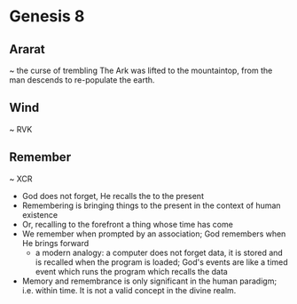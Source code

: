 # Genesis 8


## Ararat
~ the curse of trembling
The Ark was lifted to the mountaintop, from the man descends to re-populate the earth.


## Wind 
~ RVK


## Remember
~ XCR
- God does not forget, He recalls the to the present
- Remembering is bringing things to the present in the context of human existence
- Or, recalling to the forefront a thing whose time has come
- We remember when prompted by an association; God remembers when He brings forward
  - a modern analogy: a computer does not forget data, it is stored and is recalled when the program is loaded; God's events are like a timed event which runs the program which recalls the data
- Memory and remembrance is only significant in the human paradigm; i.e. within time.  It is not a valid concept in the divine realm.
